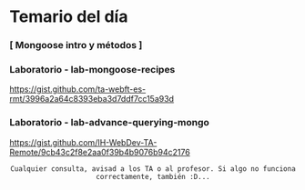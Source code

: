 # Temario del día

### [ Mongoose intro y métodos ]

### Laboratorio - lab-mongoose-recipes
https://gist.github.com/ta-webft-es-rmt/3996a2a64c8393eba3d7ddf7cc15a93d

### Laboratorio - lab-advance-querying-mongo
https://gist.github.com/IH-WebDev-TA-Remote/9cb43c2f8e2aa0f39b4b9076b94c2176

<div align="center">

```
Cualquier consulta, avisad a los TA o al profesor. Si algo no funciona correctamente, también :D...
```

</div>